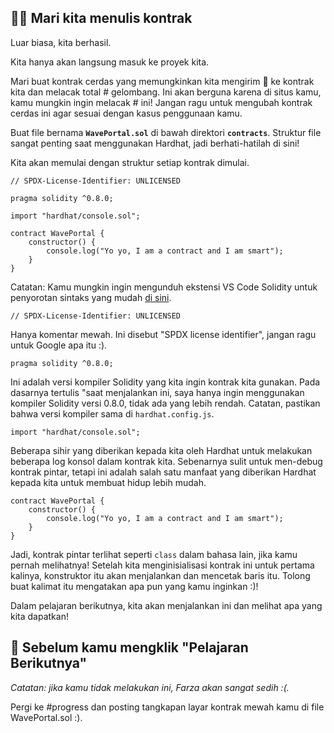 ## 👩‍💻 Mari kita menulis kontrak

Luar biasa, kita berhasil.

Kita hanya akan langsung masuk ke proyek kita.

Mari buat kontrak cerdas yang memungkinkan kita mengirim 👋 ke kontrak kita dan melacak total # gelombang. Ini akan berguna karena di situs kamu, kamu mungkin ingin melacak # ini! Jangan ragu untuk mengubah kontrak cerdas ini agar sesuai dengan kasus penggunaan kamu.

Buat file bernama **`WavePortal.sol`** di bawah direktori **`contracts`**. Struktur file sangat penting saat menggunakan Hardhat, jadi berhati-hatilah di sini!

Kita akan memulai dengan struktur setiap kontrak dimulai.

```solidity
// SPDX-License-Identifier: UNLICENSED

pragma solidity ^0.8.0;

import "hardhat/console.sol";

contract WavePortal {
    constructor() {
        console.log("Yo yo, I am a contract and I am smart");
    }
}
```

Catatan: Kamu mungkin ingin mengunduh ekstensi VS Code Solidity untuk penyorotan sintaks yang mudah [di sini](https://marketplace.visualstudio.com/items?itemName=JuanBlanco.solidity).

```solidity
// SPDX-License-Identifier: UNLICENSED
```

Hanya komentar mewah. Ini disebut "SPDX license identifier", jangan ragu untuk Google apa itu :).

```solidity
pragma solidity ^0.8.0;
```

Ini adalah versi kompiler Solidity yang kita ingin kontrak kita gunakan. Pada dasarnya tertulis "saat menjalankan ini, saya hanya ingin menggunakan kompiler Solidity versi 0.8.0, tidak ada yang lebih rendah. Catatan, pastikan bahwa versi kompiler sama di `hardhat.config.js`.

```solidity
import "hardhat/console.sol";
```

Beberapa sihir yang diberikan kepada kita oleh Hardhat untuk melakukan beberapa log konsol dalam kontrak kita. Sebenarnya sulit untuk men-debug kontrak pintar, tetapi ini adalah salah satu manfaat yang diberikan Hardhat kepada kita untuk membuat hidup lebih mudah.

```solidity
contract WavePortal {
    constructor() {
        console.log("Yo yo, I am a contract and I am smart");
    }
}
```

Jadi, kontrak pintar terlihat seperti `class` dalam bahasa lain, jika kamu pernah melihatnya! Setelah kita menginisialisasi kontrak ini untuk pertama kalinya, konstruktor itu akan menjalankan dan mencetak baris itu. Tolong buat kalimat itu mengatakan apa pun yang kamu inginkan :)!

Dalam pelajaran berikutnya, kita akan menjalankan ini dan melihat apa yang kita dapatkan!

## 🚨 Sebelum kamu mengklik "Pelajaran Berikutnya"

*Catatan: jika kamu tidak melakukan ini, Farza akan sangat sedih :(.*

Pergi ke #progress dan posting tangkapan layar kontrak mewah kamu di file WavePortal.sol :).
